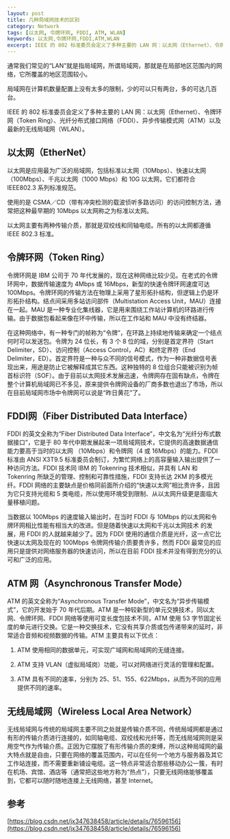 ```yaml
---
layout: post
title: 几种局域网技术的区别
category: Network
tags: [以太网, 令牌环网, FDDI, ATM, WLAN]
keywords: 以太网,令牌环网,FDDI,ATM,WLAN
excerpt: IEEE 的 802 标准委员会定义了多种主要的 LAN 网：以太网（Ethernet）、令牌环网（Token Ring）、光纤分布式接口网络（FDDI）、异步传输模式网（ATM）以及最新的无线局域网（WLAN）。
---
```


通常我们常见的“LAN”就是指局域网，所谓局域网，那就是在局部地区范围内的网络，它所覆盖的地区范围较小。

局域网在计算机数量配置上没有太多的限制，少的可以只有两台，多的可达几百台。

IEEE 的 802 标准委员会定义了多种主要的 LAN 网：以太网（Ethernet）、令牌环网（Token Ring）、光纤分布式接口网络（FDDI）、异步传输模式网（ATM）以及最新的无线局域网（WLAN）。

## 以太网（EtherNet）

以太网是应用最为广泛的局域网，包括标准以太网（10Mbps）、快速以太网（100Mbps）、千兆以太网（1000 Mbps）和 10G 以太网，它们都符合 IEEE802.3 系列标准规范。

使用的是 CSMA／CD（带有冲突检测的载波侦听多路访问）的访问控制方法，通常把这种最早期的 10Mbps 以太网称之为标准以太网。

以太网主要有两种传输介质，那就是双绞线和同轴电缆。所有的以太网都遵循 IEEE 802.3 标准。

## 令牌环网（Token Ring）

令牌环网是 IBM 公司于 70 年代发展的，现在这种网络比较少见。在老式的令牌环网中，数据传输速度为 4Mbps 或 16Mbps，新型的快速令牌环网速度可达 100Mbps。令牌环网的传输方法在物理上采用了星形拓扑结构，但逻辑上仍是环形拓扑结构。结点间采用多站访问部件（Multistation Access Unit，MAU）连接在一起。MAU 是一种专业化集线器，它是用来围绕工作站计算机的环路进行传输。由于数据包看起来像在环中传输，所以在工作站和 MAU 中没有终结器。

在这种网络中，有一种专门的帧称为“令牌”，在环路上持续地传输来确定一个结点何时可以发送包。令牌为 24 位长，有 3 个 8 位的域，分别是首定界符（Start Delimiter，SD）、访问控制（Access Control，AC）和终定界符（End Delimiter，ED）。首定界符是一种与众不同的信号模式，作为一种非数据信号表现出来，用途是防止它被解释成其它东西。这种独特的 8 位组合只能被识别为帧首标识符（SOF）。由于目前以太网技术发展迅速，令牌网存在固有缺点，令牌在整个计算机局域网已不多见，原来提供令牌网设备的厂商多数也退出了市场，所以在目前局域网市场中令牌网可以说是“昨日黄花”了。

## FDDI网（Fiber Distributed Data Interface）

FDDI 的英文全称为“Fiber Distributed Data Interface”，中文名为“光纤分布式数据接口”，它是于 80 年代中期发展起来一项局域网技术，它提供的高速数据通信能力要高于当时的以太网 （10Mbps）和令牌网（4 或 16Mbps）的能力。FDDI 标准由 ANSI X3T9.5 标准委员会制订，为繁忙网络上的高容量输入输出提供了一种访问方法。FDDI 技术同 IBM 的 Tokenring 技术相似，并具有 LAN 和 Tokenring 所缺乏的管理、控制和可靠性措施，FDDI 支持长达 2KM 的多模光纤。FDDI 网络的主要缺点是价格同前面所介绍的“快速以太网”相比贵许多，且因为它只支持光缆和 5 类电缆，所以使用环境受到限制、从以太网升级更是面临大量移植问题。

当数据以 100Mbps 的速度输入输出时，在当时 FDDI 与 10Mbps 的以太网和令牌环网相比性能有相当大的改进。但是随着快速以太网和千兆以太网技术 的发展，用 FDDI 的人就越来越少了。因为 FDDI 使用的通信介质是光纤，这一点它比快速以太网及现在的 100Mbps 令牌网传输介质要贵许多，然而 FDDI 最常见的应用只是提供对网络服务器的快速访问，所以在目前 FDDI 技术并没有得到充分的认可和广泛的应用。

## ATM 网（Asynchronous Transfer Mode）

ATM 的英文全称为“Asynchronous Transfer Mode”，中文名为“异步传输模式”，它的开发始于 70 年代后期。ATM 是一种较新型的单元交换技术，同以太网、令牌环网、FDDI 网络等使用可变长度包技术不同，ATM 使用 53 字节固定长度的单元进行交换。它是一种交换技术，它没有共享介质或包传递带来的延时，非常适合音频和视频数据的传输。ATM 主要具有以下优点：

1. ATM 使用相同的数据单元，可实现广域网和局域网的无缝连接。

2. ATM 支持 VLAN（虚拟局域岗）功能，可以对网络进行灵活的管理和配置。

3. ATM 具有不同的速率，分别为 25、51、155、622Mbps，从而为不同的应用提供不同的速率。

## 无线局域网（Wireless Local Area Network）

无线局域网与传统的局域网主要不同之处就是传输介质不同，传统局域网都是通过有形的传输介质进行连接的，如同轴电缆、双绞线和光纤等，而无线局域网则是采用空气作为传输介质。正因为它摆脱了有形传输介质的束缚，所以这种局域网的最大特点就是自由，只要在网络的覆盖范围内，可以在任何一个地方与服务器及其它工作站连接，而不需要重新铺设电缆。这一特点非常适合那些移动办公一簇，有时在机场、宾馆、酒店等（通常把这些地方称为“热点”），只要无线网络能够覆盖到，它都可以随时随地连接上无线网络，甚至 Internet。

## 参考

[https://blog.csdn.net/jx347638458/article/details/76596156](https://blog.csdn.net/jx347638458/article/details/76596156)
